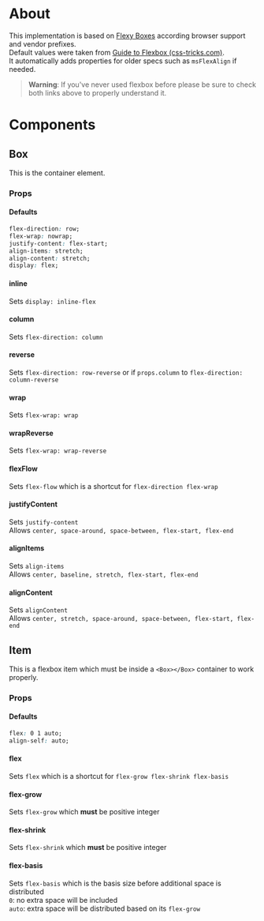 # About
    
This implementation is based on [Flexy Boxes](http://the-echoplex.net/flexyboxes/) according browser support and vendor prefixes.      
Default values were taken from [Guide to Flexbox  (css-tricks.com)](https://css-tricks.com/snippets/css/a-guide-to-flexbox/).    
It automatically adds properties for older specs such as `msFlexAlign` if needed.

> **Warning**: If you've never used flexbox before please be sure to check both links above to properly understand it.

# Components
## Box
This is the container element. 
### Props

#### Defaults
```CSS
flex-direction: row;
flex-wrap: nowrap;
justify-content: flex-start;
align-items: stretch;
align-content: stretch;
display: flex;
```
#### inline
Sets `display: inline-flex`

#### column
Sets `flex-direction: column`   

#### reverse
Sets `flex-direction: row-reverse` or if `props.column` to `flex-direction: column-reverse`

#### wrap
Sets `flex-wrap: wrap`

#### wrapReverse
Sets `flex-wrap: wrap-reverse`

#### flexFlow
Sets `flex-flow` which is a shortcut for `flex-direction flex-wrap`

#### justifyContent
Sets `justify-content`   
Allows `center, space-around, space-between, flex-start, flex-end`

#### alignItems
Sets `align-items`   
Allows `center, baseline, stretch, flex-start, flex-end`

#### alignContent
Sets `alignContent`    
Allows `center, stretch, space-around, space-between, flex-start, flex-end`
    

## Item
This is a flexbox item which must be inside a `<Box></Box>` container to work properly.

### Props
#### Defaults
```CSS
flex: 0 1 auto;
align-self: auto;
```

#### flex 
Sets `flex` which is a shortcut for `flex-grow flex-shrink flex-basis`

#### flex-grow
Sets `flex-grow` which **must** be positive integer

#### flex-shrink
Sets `flex-shrink` which **must** be positive integer

#### flex-basis
Sets `flex-basis` which is the basis size before additional space is distributed    
`0`: no extra space will be included   
`auto`: extra space will be distributed based on its `flex-grow`
